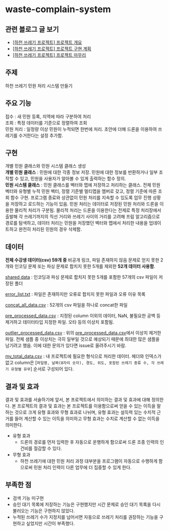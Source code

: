 # waste-complain-system

## 관련 블로그 글 보기
- <a href="https://dapin1490.github.io/satinbower/posts/it-data-structure-training-project/" target="_blank">[하천 쓰레기 프로젝트] 프로젝트 개요</a>
- <a href="https://dapin1490.github.io/satinbower/posts/it-dst-project-plan/" target="_blank">[하천 쓰레기 프로젝트] 프로젝트 구현 계획</a>
- <a href="https://dapin1490.github.io/satinbower/posts/it-dst-project-end/" target="_blank">[하천 쓰레기 프로젝트] 프로젝트 마무리</a>

## 주제
하천 쓰레기 민원 처리 시스템 만들기

## 주요 기능
접수 : 새 민원 등록, 지역에 따라 구분하여 처리  
조회 : 특정 데이터를 기준으로 정렬하여 조회  
민원 처리 : 일정량 이상 민원이 누적되면 한번에 처리. 초안에 더해 드론을 이용하여 쓰레기를 수거한다는 설정 추가함.  

## 구현
개별 민원 클래스와 민원 시스템 클래스 생성  
**개별 민원 클래스** : 민원에 대한 각종 정보 저장. 민원에 대한 정보를 반환하거나 일부 조작할 수 있고, 민원을 사용자가 알아볼 수 있게 출력하는 함수 정의.  
**민원 시스템 클래스** : 민원 클래스를 벡터와 맵에 저장하고 처리하는 클래스. 전체 민원 벡터와 유형별 누적 민원 벡터, 정렬 기준별 멀티맵을 멤버로 갖고, 정렬 기준에 따른 조회 함수 구현. 프로그램 종료와 상관없이 민원 처리를 지속할 수 있도록 업무 진행 상황을 저장하고 로드하는 기능이 있음. 민원 처리는 데이터로 저장된 민원 처리와 드론을 이용한 물리적 처리가 구분됨. 물리적 처리는 드론을 이용한다는 전제로 특정 처리장에서 출발해 각 쓰레기까지의 직선 거리와 쓰레기 사이의 거리를 고려해 프림 알고리즘으로 경로를 탐색하고, 데이터 처리는 민원을 저장했던 벡터와 맵에서 처리한 내용을 업데이트하고 완전히 처리된 민원의 경우 삭제함.

## 데이터
**전체 수강생 데이터(csv) 59개 중** 비공개 링크, 파일 존재하지 않음 문제로 얻지 못한 2개와 인코딩 문제 또는 파싱 문제로 합치지 못한 5개를 제외한 **52개 데이터 사용함**.  
  
[shared data](https://github.com/dapin1490/waste-complain-system/tree/main/Prepare%20data/shared%20data) : 인코딩과 파싱 문제로 합치지 못한 5개를 포함한 57개의 csv 파일이 저장된 폴더  
  
[error_list.txt](https://github.com/dapin1490/waste-complain-system/blob/main/Prepare%20data/processed%20data/error_list.txt) : 파일은 존재하지만 오류로 합치지 못한 파일과 오류 이유 목록  
  
[concat_all_data.csv](https://github.com/dapin1490/waste-complain-system/blob/main/Prepare%20data/processed%20data/concat_all_data.csv) : 52개의 csv 파일을 하나로 concat한 파일  
  
[pre_processed_data.csv](https://github.com/dapin1490/waste-complain-system/blob/main/Prepare%20data/processed%20data/pre_processed_data.csv) : 지정된 column 이외의 데이터, NaN, 불필요한 공백 등 제거하고 데이터타입 지정한 파일. 오타 등의 이상치 포함됨.  
  
[outlier_processed_data.csv](https://github.com/dapin1490/waste-complain-system/blob/main/Prepare%20data/processed%20data/outlier_processed_data.csv) : 위의 [pre_processed_data.csv](https://github.com/dapin1490/waste-complain-system/blob/main/Prepare%20data/processed%20data/pre_processed_data.csv)에서 이상치 제거한 파일. 전체 샘플 중 이상치는 극히 일부일 것으로 예상되기 때문에 최대한 많은 샘플을 남기려고 했음. 이에 대한 문의가 있다면 issue로 올려주시기 바람.  
  
[my_total_data.csv](https://github.com/dapin1490/waste-complain-system/blob/main/Prepare%20data/processed%20data/my_total_data.csv) : 내 프로젝트에 필요한 형식으로 처리한 데이터. 헤더와 인덱스가 없고 column은 &#91;`파일명, 날짜(8자리 숫자), 경도, 위도, 포함된 쓰레기 종류 수, 각 쓰레기 유형별 유무`&#93; 순서로 구성되어 있다.  

## 결과 및 효과
결과 및 효과를 서술하기에 앞서, 본 프로젝트에서 의미하는 결과 및 효과에 대해 정의한다. 본 프로젝트의 결과 및 효과는 본 프로젝트를 이용함으로써 얻을 수 있는 이득을 말하는 것으로 크게 유형 효과와 무형 효과로 나뉘며, 유형 효과는 설득력 있는 수치적 근거를 들어 계산할 수 있는 이득을 의미하고 무형 효과는 수치로 계산할 수 없는 이득을 의미한다.  

- 유형 효과  
  - 드론의 경로를 먼저 입력한 후 자동으로 운행하게 함으로써 드론 조종 인력의 인건비를 절감할 수 있다.
- 무형 효과  
  - 하천 쓰레기에 대한 민원 처리 과정 대부분을 프로그램이 자동으로 수행하게 함으로써 민원 처리 인력이 다른 업무에 더 집중할 수 있게 한다.

## 부족한 점
- 검색 기능 미구현
- 승인 대기 목록에 저장하는 기능은 구현했지만 시간 문제로 승인 대기 목록을 다시 불러오는 기능은 구현하지 않았다.
- 누적된 쓰레기 수가 지정치를 넘어서면 자동으로 쓰레기 처리를 권장하는 기능을 구현하고 싶었지만 시간이 부족했다.
